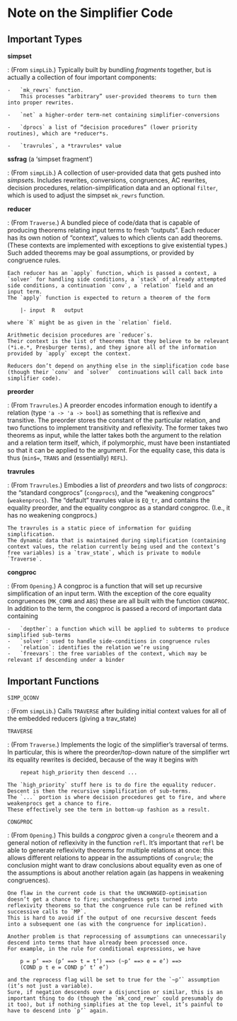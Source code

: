 # Note on the Simplifier Code

## Important Types

**simpset**

:   (From `simpLib`.)
    Typically built by bundling *fragments* together, but is actually a collection of four important components:

    -   `mk_rewrs` function.
        This processes “arbitrary” user-provided theorems to turn them into proper rewrites.

    -   `net` a higher-order term-net containing simplifier-conversions

    -   `dprocs` a list of “decision procedures” (lower priority routines), which are *reducer*s.

    -   `travrules`, a *travrules* value

**ssfrag** (a ‘simpset fragment’)

:   (From `simpLib`.)
    A collection of user-provided data that gets pushed into *simpset*s.
    Includes rewrites, conversions, congruences, AC rewrites, decision procedures, relation-simplification data and an optional `filter`, which is used to adjust the simpset `mk_rewrs` function.

**reducer**

:   (From `Traverse`.)
    A bundled piece of code/data that is capable of producing theorems relating input terms to fresh “outputs”.
    Each reducer has its own notion of “context”, values to which clients can add theorems.
    (These contexts are implemented with exceptions to give existential types.)
    Such added theorems may be goal assumptions, or provided by congruence rules.

    Each reducer has an `apply` function, which is passed a context, a `solver` for handling side conditions, a `stack` of already attempted side conditions, a continuation `conv`, a `relation` field and an input term.
    The `apply` function is expected to return a theorem of the form

        |- input  R   output

    where `R` might be as given in the `relation` field.

    Arithmetic decision procedures are `reducer`s.
    Their context is the list of theorems that they believe to be relevant (*i.e.*, Presburger terms), and they ignore all of the information provided by `apply` except the context.

    Reducers don’t depend on anything else in the simplification code base (though their `conv` and `solver`  continuations will call back into simplifier code).

**preorder**

:   (From `Travrules`.)
    A preorder encodes information enough to identify a relation (type `'a -> 'a -> bool`) as something that is reflexive and transitive.
    The preorder stores the constant of the particular relation, and two functions to implement transitivity and reflexivity.
    The former takes two theorems as input, while the latter takes both the argument to the relation and a relation term itself, which, if polymorphic, must have been instantiated so that it can be applied to the argument.
    For the equality case, this data is thus (`min$=`, `TRANS` and (essentially) `REFL`).

**travrules**

:   (From `Travrules`.)
    Embodies a list of *preorders* and two lists of *congprocs*: the “standard congprocs” (`congprocs`), and the “weakening congprocs” (`weakenprocs`).
    The “default” travrules value is `EQ_tr`, and contains the equality preorder, and the equality congproc as a standard congproc.
    (I.e., it has no weakening congprocs.)

    The travrules is a static piece of information for guiding simplification.
    The dynamic data that is maintained during simplification (containing context values, the relation currently being used and the context’s free variables) is a `trav_state`, which is private to module `Traverse`.

**congproc**

:   (From `Opening`.)
    A congproc is a function that will set up recursive simplification of an input term.
    With the exception of the core equality congruences (`MK_COMB` and `ABS`) these are all built with the function `CONGPROC`.
    In addition to the term, the congproc is passed a record of important data containing

    -   `depther`: a function which will be applied to subterms to produce simplified sub-terms
    -   `solver`: used to handle side-conditions in congruence rules
    -   `relation`: identifies the relation we’re using
    -   `freevars`: the free variables of the context, which may be relevant if descending under a binder

## Important Functions

`SIMP_QCONV`

:   (From `simpLib`.)
    Calls `TRAVERSE` after building initial context values for all of the embedded reducers (giving a trav_state)

`TRAVERSE`

:   (From `Traverse`.)
    Implements the logic of the simplifier’s traversal of terms.
    In particular, this is where the preorder/top-down nature of the simplifier wrt its equality rewrites is decided, because of the way it begins with

        repeat high_priority then descend ...

    The `high_priority` stuff here is to do fire the equality reducer.
    Descent is then the recursive simplification of sub-terms.
    The `...` portion is where decision procedures get to fire, and where weakenprocs get a chance to fire.
    These effectively see the term in bottom-up fashion as a result.

`CONGPROC`

:   (From `Opening`.)
    This builds a *congproc* given a `congrule` theorem and a general notion of reflexivity in the function `refl`.
    It’s important that `refl` be able to generate reflexivity theorems for multiple relations at once: this allows different relations to appear in the assumptions of `congrule`; the conclusion might want to draw conclusions about equality even as one of the assumptions is about another relation again (as happens in weakening congruences).

    One flaw in the current code is that the UNCHANGED-optimisation doesn’t get a chance to fire; unchangedness gets turned into reflexivity theorems so that the congruence rule can be refined with successive calls to `MP`.
    This is hard to avoid if the output of one recursive descent feeds into a subsequent one (as with the congruence for implication).

    Another problem is that reprocessing of assumptions can unnecessarily descend into terms that have already been processed once.
    For example, in the rule for conditional expressions, we have

        p = p’ ==> (p’ ==> t = t’) ==> (~p’ ==> e = e’) ==>
        (COND p t e = COND p’ t’ e’)

    and the reprocess flag will be set to true for the `~p’` assumption (it’s not just a variable).
    Sure, if negation descends over a disjunction or similar, this is an important thing to do (though the `mk_cond_rewr` could presumably do it too), but if nothing simplifies at the top level, it’s painful to have to descend into `p’` again.
